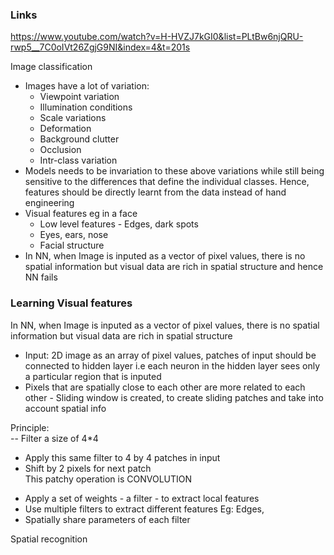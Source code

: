 ### Links
https://www.youtube.com/watch?v=H-HVZJ7kGI0&list=PLtBw6njQRU-rwp5__7C0oIVt26ZgjG9NI&index=4&t=201s <br/>



Image classification

* Images have a lot of variation: 
  * Viewpoint variation
  * Illumination conditions
  * Scale variations
  * Deformation
  * Background clutter
  * Occlusion
  * Intr-class variation
* Models needs to be invariation to these above variations while still being sensitive to the differences that define the individual classes. Hence, features should be directly learnt from the data instead of hand engineering
* Visual features eg in a face
  * Low level features - Edges, dark spots
  * Eyes, ears, nose
  * Facial structure
* In NN, when Image is inputed as a vector of pixel values, there is no spatial information but visual data are rich in spatial structure and hence NN fails 

### Learning Visual features
In NN, when Image is inputed as a vector of pixel values, there is no spatial information but visual data are rich in spatial structure 
* Input: 2D image as an array of pixel values, patches of input should be connected to hidden layer i.e each neuron in the hidden layer sees only a particular region that is inputed
* Pixels that are spatially close to each other are more related to each other - Sliding window is created, to create sliding patches and take into account spatial info <br/>

Principle:  <br/>
-- Filter a size of 4*4 <br/>
- Apply this same filter to 4 by 4 patches in input <br/>
- Shift by 2 pixels for next patch <br/>
This patchy operation is CONVOLUTION <br/>
* Apply a set of weights - a filter - to extract local features
* Use multiple filters to extract different features Eg: Edges, 
* Spatially share parameters of each filter






Spatial recognition








